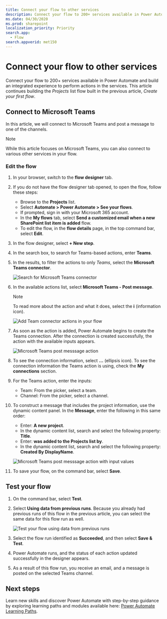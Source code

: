 ```yaml
---
title: Connect your flow to other services
description: Connect your flow to 200+ services available in Power Automate, and build an integrated experience to perform actions in the services.
ms.date: 04/30/2020
ms.prod: sharepoint
localization_priority: Priority
search.app: 
  - Flow
search.appverid: met150
---
```


# Connect your flow to other services

Connect your flow to 200+ services available in Power Automate and build an integrated experience to perform actions in the services. This article continues building the *Projects* list flow built in the previous article, *Create your first flow*.

## Connect to Microsoft Teams

In this article, we will connect to Microsoft Teams and post a message to one of the channels.

> [!NOTE]
>While this article focuses on Microsoft Teams, you can also connect to various other services in your flow.

### Edit the flow

1. In your browser, switch to the **flow designer** tab.
1. If you do not have the flow designer tab opened, to open the flow, follow these steps:
    * Browse to the **Projects** list.
    * Select **Automate > Power Automate > See your flows**.
    * If prompted, sign in with your Microsoft 365 account.
    * In the **My flows** tab, select **Send a customized email when a new SharePoint list item is added** flow.
    * To edit the flow, in the **flow details** page, in the top command bar, select **Edit**.
1. In the flow designer, select **+ New step**.
1. In the search box, to search for Teams-based actions, enter **Teams**.
1. In the results, to filter the actions to only *Teams*, select the **Microsoft Teams connector**.

    ![Search for Microsoft Teams connector](../../../images/gs02-choose-action-microsoft-teams-connector.png)

1. In the available actions list, select **Microsoft Teams - Post message**.

    > [!NOTE]
    > To read more about the action and what it does, select the **i** (information icon).

    ![Add Team connector actions in your flow](../../../images/gs02-microsoft-teams-connector.png)

1. As soon as the action is added, Power Automate begins to create the Teams connection. After the connection is created successfully, the action with the available inputs appears.

    ![Microsoft Teams post messsage action](../../../images/gs02-microsoft-teams-post-message-action.png)

1. To see the connection information, select **...** (ellipsis icon). To see the connection information the Teams action is using, check the **My connections** section.
1. For the Teams action, enter the inputs:
    * Team: From the picker, select a team.
    * Channel: From the picker, select a channel.
1. To construct a message that includes the project information, use the dynamic content panel. In the **Message**, enter the following in this same order:
    * Enter: **A new project**.
    * In the dynamic content list, search and select the following property: **Title**.
    * Enter: **was added to the Projects list by**.
    * In the dynamic content list, search and select the following property: **Created By DisplayName**.

    ![Microsoft Teams post messsage action with input values](../../../images/gs02-microsoft-teams-post-message-with-inputs.png)

1. To save your flow, on the command bar, select **Save**.

## Test your flow

1. On the command bar, select **Test**.
1. Select **Using data from previous runs**. Because you already had previous runs of this flow in the previous article, you can select the same data for this flow run as well.

    ![Test your flow using data from previous runs](../../../images/gs02-test-your-flow-previous-runs.png)

1. Select the flow run identified as **Succeeded**, and then select **Save & Test**.
1. Power Automate runs, and the status of each action updated successfully in the designer appears.
1. As a result of this flow run, you receive an email, and a message is posted on the selected Teams channel.

## Next steps

Learn new skills and discover Power Automate with step-by-step guidance by exploring learning paths and modules available here: [Power Automate Learning Paths](https://docs.microsoft.com/learn/browse/?term=Power%20Automate&products=power-automate).
